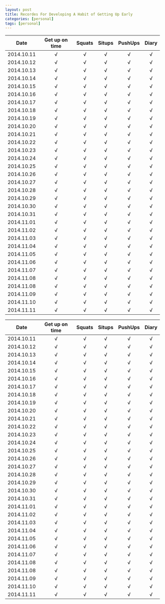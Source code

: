 ```yaml
---
layout: post
title: Recordes For Developing A Habit of Getting Up Early
categories: [personal]
tags: [personal]
---
```

<table class="table table-bordered">
  <thead>
    <tr>
      <th style="text-align: center">Date</th>
      <th style="text-align: center">Get up on time</th>
      <th style="text-align: center">Squats</th>
      <th style="text-align: center">Situps</th>
      <th style="text-align: center">PushUps</th>
      <th style="text-align: center">Diary</th>
    </tr>
  </thead>
  <tbody>
    <tr>
      <td style="text-align: center">2014.10.11</td>
      <td style="text-align: center">√</td>
      <td style="text-align: center">√</td>
      <td style="text-align: center">√</td>
      <td style="text-align: center">√</td>
      <td style="text-align: center">√</td>
    </tr>
    <tr>
      <td style="text-align: center">2014.10.12</td>
      <td style="text-align: center">√</td>
      <td style="text-align: center">√</td>
      <td style="text-align: center">√</td>
      <td style="text-align: center">√</td>
      <td style="text-align: center">√</td>
    </tr>
    <tr>
      <td style="text-align: center">2014.10.13</td>
      <td style="text-align: center">√</td>
      <td style="text-align: center">√</td>
      <td style="text-align: center">√</td>
      <td style="text-align: center">√</td>
      <td style="text-align: center">√</td>
    </tr>
    <tr>
      <td style="text-align: center">2014.10.14</td>
      <td style="text-align: center">√</td>
      <td style="text-align: center">√</td>
      <td style="text-align: center">√</td>
      <td style="text-align: center">√</td>
      <td style="text-align: center">√</td>
    </tr>
    <tr>
      <td style="text-align: center">2014.10.15</td>
      <td style="text-align: center">√</td>
      <td style="text-align: center">√</td>
      <td style="text-align: center">√</td>
      <td style="text-align: center">√</td>
      <td style="text-align: center">√</td>
    </tr>
    <tr>
      <td style="text-align: center">2014.10.16</td>
      <td style="text-align: center">√</td>
      <td style="text-align: center">√</td>
      <td style="text-align: center">√</td>
      <td style="text-align: center">√</td>
      <td style="text-align: center">√</td>
    </tr>
    <tr>
      <td style="text-align: center">2014.10.17</td>
      <td style="text-align: center">√</td>
      <td style="text-align: center">√</td>
      <td style="text-align: center">√</td>
      <td style="text-align: center">√</td>
      <td style="text-align: center">√</td>
    </tr>
    <tr>
      <td style="text-align: center">2014.10.18</td>
      <td style="text-align: center">√</td>
      <td style="text-align: center">√</td>
      <td style="text-align: center">√</td>
      <td style="text-align: center">√</td>
      <td style="text-align: center">√</td>
    </tr>
    <tr>
      <td style="text-align: center">2014.10.19</td>
      <td style="text-align: center">√</td>
      <td style="text-align: center">√</td>
      <td style="text-align: center">√</td>
      <td style="text-align: center">√</td>
      <td style="text-align: center">√</td>
    </tr>
    <tr>
      <td style="text-align: center">2014.10.20</td>
      <td style="text-align: center">√</td>
      <td style="text-align: center">√</td>
      <td style="text-align: center">√</td>
      <td style="text-align: center">√</td>
      <td style="text-align: center">√</td>
    </tr>
    <tr>
      <td style="text-align: center">2014.10.21</td>
      <td style="text-align: center">√</td>
      <td style="text-align: center">√</td>
      <td style="text-align: center">√</td>
      <td style="text-align: center">√</td>
      <td style="text-align: center">√</td>
    </tr>
    <tr>
      <td style="text-align: center">2014.10.22</td>
      <td style="text-align: center">√</td>
      <td style="text-align: center">√</td>
      <td style="text-align: center">√</td>
      <td style="text-align: center">√</td>
      <td style="text-align: center">√</td>
    </tr>
    <tr>
      <td style="text-align: center">2014.10.23</td>
      <td style="text-align: center">√</td>
      <td style="text-align: center">√</td>
      <td style="text-align: center">√</td>
      <td style="text-align: center">√</td>
      <td style="text-align: center">√</td>
    </tr>
    <tr>
      <td style="text-align: center">2014.10.24</td>
      <td style="text-align: center">√</td>
      <td style="text-align: center">√</td>
      <td style="text-align: center">√</td>
      <td style="text-align: center">√</td>
      <td style="text-align: center">√</td>
    </tr>
    <tr>
      <td style="text-align: center">2014.10.25</td>
      <td style="text-align: center">√</td>
      <td style="text-align: center">√</td>
      <td style="text-align: center">√</td>
      <td style="text-align: center">√</td>
      <td style="text-align: center">√</td>
    </tr>
    <tr>
      <td style="text-align: center">2014.10.26</td>
      <td style="text-align: center">√</td>
      <td style="text-align: center">√</td>
      <td style="text-align: center">√</td>
      <td style="text-align: center">√</td>
      <td style="text-align: center">√</td>
    </tr>
    <tr>
      <td style="text-align: center">2014.10.27</td>
      <td style="text-align: center">√</td>
      <td style="text-align: center">√</td>
      <td style="text-align: center">√</td>
      <td style="text-align: center">√</td>
      <td style="text-align: center">√</td>
    </tr>
    <tr>
      <td style="text-align: center">2014.10.28</td>
      <td style="text-align: center">√</td>
      <td style="text-align: center">√</td>
      <td style="text-align: center">√</td>
      <td style="text-align: center">√</td>
      <td style="text-align: center">√</td>
    </tr>
    <tr>
      <td style="text-align: center">2014.10.29</td>
      <td style="text-align: center">√</td>
      <td style="text-align: center">√</td>
      <td style="text-align: center">√</td>
      <td style="text-align: center">√</td>
      <td style="text-align: center">√</td>
    </tr>
    <tr>
      <td style="text-align: center">2014.10.30</td>
      <td style="text-align: center">√</td>
      <td style="text-align: center">√</td>
      <td style="text-align: center">√</td>
      <td style="text-align: center">√</td>
      <td style="text-align: center">√</td>
    </tr>
    <tr>
      <td style="text-align: center">2014.10.31</td>
      <td style="text-align: center">√</td>
      <td style="text-align: center">√</td>
      <td style="text-align: center">√</td>
      <td style="text-align: center">√</td>
      <td style="text-align: center">√</td>
    </tr>
    <tr>
      <td style="text-align: center">2014.11.01</td>
      <td style="text-align: center">√</td>
      <td style="text-align: center">√</td>
      <td style="text-align: center">√</td>
      <td style="text-align: center">√</td>
      <td style="text-align: center">√</td>
    </tr>
    <tr>
      <td style="text-align: center">2014.11.02</td>
      <td style="text-align: center">√</td>
      <td style="text-align: center">√</td>
      <td style="text-align: center">√</td>
      <td style="text-align: center">√</td>
      <td style="text-align: center">√</td>
    </tr>
    <tr>
      <td style="text-align: center">2014.11.03</td>
      <td style="text-align: center">√</td>
      <td style="text-align: center">√</td>
      <td style="text-align: center">√</td>
      <td style="text-align: center">√</td>
      <td style="text-align: center">√</td>
    </tr>
    <tr>
      <td style="text-align: center">2014.11.04</td>
      <td style="text-align: center">√</td>
      <td style="text-align: center">√</td>
      <td style="text-align: center">√</td>
      <td style="text-align: center">√</td>
      <td style="text-align: center">√</td>
    </tr>
    <tr>
      <td style="text-align: center">2014.11.05</td>
      <td style="text-align: center">√</td>
      <td style="text-align: center">√</td>
      <td style="text-align: center">√</td>
      <td style="text-align: center">√</td>
      <td style="text-align: center">√</td>
    </tr>
    <tr>
      <td style="text-align: center">2014.11.06</td>
      <td style="text-align: center">√</td>
      <td style="text-align: center">√</td>
      <td style="text-align: center">√</td>
      <td style="text-align: center">√</td>
      <td style="text-align: center">√</td>
    </tr>
    <tr>
      <td style="text-align: center">2014.11.07</td>
      <td style="text-align: center">√</td>
      <td style="text-align: center">√</td>
      <td style="text-align: center">√</td>
      <td style="text-align: center">√</td>
      <td style="text-align: center">√</td>
    </tr>
    <tr>
      <td style="text-align: center">2014.11.08</td>
      <td style="text-align: center">√</td>
      <td style="text-align: center">√</td>
      <td style="text-align: center">√</td>
      <td style="text-align: center">√</td>
      <td style="text-align: center">√</td>
    </tr>
    <tr>
      <td style="text-align: center">2014.11.08</td>
      <td style="text-align: center">√</td>
      <td style="text-align: center">√</td>
      <td style="text-align: center">√</td>
      <td style="text-align: center">√</td>
      <td style="text-align: center">√</td>
    </tr>
    <tr>
      <td style="text-align: center">2014.11.09</td>
      <td style="text-align: center">√</td>
      <td style="text-align: center">√</td>
      <td style="text-align: center">√</td>
      <td style="text-align: center">√</td>
      <td style="text-align: center">√</td>
    </tr>
    <tr>
      <td style="text-align: center">2014.11.10</td>
      <td style="text-align: center">√</td>
      <td style="text-align: center">√</td>
      <td style="text-align: center">√</td>
      <td style="text-align: center">√</td>
      <td style="text-align: center">√</td>
    </tr>
    <tr>
      <td style="text-align: center">2014.11.11</td>
      <td style="text-align: center">√</td>
      <td style="text-align: center">√</td>
      <td style="text-align: center">√</td>
      <td style="text-align: center">√</td>
      <td style="text-align: center">√</td>
    </tr>
  </tbody>
</table>

| Date     | Get up on time | Squats  | Situps | PushUps | Diary |  
|:--------:|:--------------:|:-------:|:------:|:-------:|:-----:|
|2014.10.11|    &radic;     | &radic; | &radic;| &radic; |&radic;|
|2014.10.12|    &radic;     | &radic; | &radic;| &radic; |&radic;|
|2014.10.13|    &radic;     | &radic; | &radic;| &radic; |&radic;|
|2014.10.14|    &radic;     | &radic; | &radic;| &radic; |&radic;|
|2014.10.15|    &radic;     | &radic; | &radic;| &radic; |&radic;|
|2014.10.16|    &radic;     | &radic; | &radic;| &radic; |&radic;|
|2014.10.17|    &radic;     | &radic; | &radic;| &radic; |&radic;|
|2014.10.18|    &radic;     | &radic; | &radic;| &radic; |&radic;|
|2014.10.19|    &radic;     | &radic; | &radic;| &radic; |&radic;|
|2014.10.20|    &radic;     | &radic; | &radic;| &radic; |&radic;|
|2014.10.21|    &radic;     | &radic; | &radic;|&radic;  |&radic;|
|2014.10.22|    &radic;     | &radic; | &radic;|&radic;  |&radic;|
|2014.10.23|    &radic;     | &radic; | &radic;|&radic;  |&radic;|
|2014.10.24|    &radic;     | &radic; | &radic;|&radic;  |&radic;|
|2014.10.25|    &radic;     | &radic; | &radic;|&radic;  |&radic;|
|2014.10.26|    &radic;     | &radic; | &radic;|&radic;  |&radic;|
|2014.10.27|    &radic;     | &radic; | &radic;|&radic;  |&radic;|
|2014.10.28|    &radic;     | &radic; | &radic;|&radic;  |&radic;|
|2014.10.29|    &radic;     | &radic; | &radic;|&radic;  |&radic;|
|2014.10.30|    &radic;     | &radic; | &radic;|&radic;  |&radic;|
|2014.10.31|    &radic;     | &radic; | &radic;|&radic;  |&radic;|
|2014.11.01|    &radic;     | &radic; | &radic;|&radic;  |&radic;|
|2014.11.02|    &radic;     | &radic; | &radic;|&radic;  |&radic;|
|2014.11.03|    &radic;     | &radic; | &radic;|&radic;  |&radic;|
|2014.11.04|    &radic;     | &radic; | &radic;|&radic;  |&radic;|
|2014.11.05|    &radic;     | &radic; | &radic;|&radic;  |&radic;|
|2014.11.06|    &radic;     | &radic; | &radic;|&radic;  |&radic;|
|2014.11.07|    &radic;     | &radic; | &radic;|&radic;  |&radic;|
|2014.11.08|    &radic;     | &radic; | &radic;|&radic;  |&radic;|
|2014.11.08|    &radic;     | &radic; | &radic;|&radic;  |&radic;|
|2014.11.09|    &radic;     | &radic; | &radic;|&radic;  |&radic;|
|2014.11.10|    &radic;     | &radic; | &radic;|&radic;  |&radic;|
|2014.11.11|    &radic;     | &radic; | &radic;|&radic;  |&radic;|
